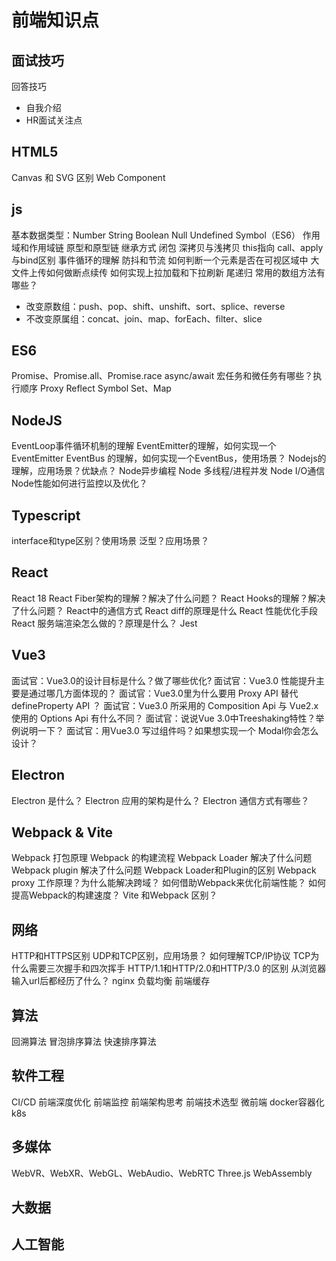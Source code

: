 # 前端知识点

## 面试技巧

回答技巧

- 自我介绍
- HR面试关注点

## HTML5

Canvas 和 SVG 区别
Web Component

## js

基本数据类型：Number String Boolean Null Undefined Symbol（ES6）
作用域和作用域链
原型和原型链
继承方式
闭包
深拷贝与浅拷贝
this指向
call、apply与bind区别
事件循环的理解
防抖和节流
如何判断一个元素是否在可视区域中
大文件上传如何做断点续传
如何实现上拉加载和下拉刷新
尾递归
常用的数组方法有哪些？
  - 改变原数组：push、pop、shift、unshift、sort、splice、reverse
  - 不改变原属组：concat、join、map、forEach、filter、slice

## ES6

Promise、Promise.all、Promise.race 
async/await
宏任务和微任务有哪些？执行顺序
Proxy
Reflect
Symbol
Set、Map 

## NodeJS

EventLoop事件循环机制的理解
EventEmitter的理解，如何实现一个EventEmitter
EventBus 的理解，如何实现一个EventBus，使用场景？
Nodejs的理解，应用场景？优缺点？
Node异步编程
Node 多线程/进程并发
Node I/O通信
Node性能如何进行监控以及优化？

## Typescript

interface和type区别？使用场景
泛型？应用场景？

## React

React 18
React Fiber架构的理解？解决了什么问题？
React Hooks的理解？解决了什么问题？
React中的通信方式
React diff的原理是什么
React 性能优化手段
React 服务端渲染怎么做的？原理是什么？
Jest

## Vue3

面试官：Vue3.0的设计目标是什么？做了哪些优化?
面试官：Vue3.0 性能提升主要是通过哪几方面体现的？
面试官：Vue3.0里为什么要用 Proxy API 替代 defineProperty API ？
面试官：Vue3.0 所采用的 Composition Api 与 Vue2.x 使用的 Options Api 有什么不同？
面试官：说说Vue 3.0中Treeshaking特性？举例说明一下？
面试官：用Vue3.0 写过组件吗？如果想实现一个 Modal你会怎么设计？

## Electron

Electron 是什么？
Electron 应用的架构是什么？
Electron 通信方式有哪些？

## Webpack & Vite

Webpack 打包原理
Webpack 的构建流程
Webpack Loader 解决了什么问题
Webpack plugin 解决了什么问题
Webpack Loader和Plugin的区别
Webpack proxy 工作原理？为什么能解决跨域？
如何借助Webpack来优化前端性能？
如何提高Webpack的构建速度？
Vite 和Webpack 区别？

## 网络

HTTP和HTTPS区别
UDP和TCP区别，应用场景？
如何理解TCP/IP协议
TCP为什么需要三次握手和四次挥手
HTTP/1.1和HTTP/2.0和HTTP/3.0 的区别
从浏览器输入url后都经历了什么？
nginx 负载均衡
前端缓存

## 算法

回溯算法
冒泡排序算法
快速排序算法

## 软件工程

CI/CD
前端深度优化
前端监控
前端架构思考
前端技术选型
微前端
docker容器化
k8s

## 多媒体

WebVR、WebXR、WebGL、WebAudio、WebRTC
Three.js
WebAssembly

## 大数据

## 人工智能

